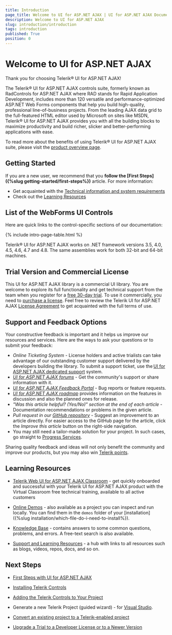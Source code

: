 ```yaml
---
title: Introduction
page_title: Welcome to UI for ASP.NET AJAX | UI for ASP.NET AJAX Documentation
description: Welcome to UI for ASP.NET AJAX
slug: introduction/introduction
tags: introduction
published: True
position: 0
---
```


# Welcome to UI for ASP.NET AJAX


Thank you for choosing Telerik® UI for ASP.NET AJAX!

The Telerik® UI for ASP.NET AJAX controls suite, formerly known as RadControls for ASP.NET AJAX where RAD stands for Rapid Application Development, includes more than 120 versatile and performance-optimized ASP.NET Web Forms components that help you build high-quality, professional line-of-business projects. From the leading AJAX data grid to the full-featured HTML editor used by Microsoft on sites like MSDN, Telerik® UI for ASP.NET AJAX provides you with all the building blocks to maximize productivity and build richer, slicker and better-performing applications with ease.

To read more about the benefits of using Telerik® UI for ASP.NET AJAX suite, please visit the [product overview page](https://www.telerik.com/products/aspnet-ajax.aspx).

## Getting Started

If you are a new user, we recommend that you **follow the [First Steps]({%slug getting-started/first-steps%})** article. For more information:

* Get acquainted with the [Technical information and system requirements](https://docs.telerik.com/devtools/aspnet-ajax/general-information/technical-information)
* Check out the [Learning Resources](#learning-resources)


## List of the WebForms UI Controls

Here are quick links to the control-specific sections of our documentation:

{% include intro-page-table.html %}
<!-- 
* [AjaxLoadingPanel]({%slug ajaxloadingpanel/overview%})

* [AjaxManager]({%slug ajaxmanager/overview%})

* [AjaxPanel]({%slug ajaxpanel/overview%})

* [Async Upload]({%slug asyncupload/overview%})

* [AutoCompleteBox]({%slug autocompletebox/overview%})

* [Barcode]({%slug barcode/overview%})

* [Button]({%slug button/telerik's-asp.net-button-overview%})

* [BinaryImage]({%slug controls/radbinaryimage%})

* [Calendar]({%slug calendar/overview%})

* [Captcha]({%slug captcha/overview%})

* [Chart (HTML5)]({%slug htmlchart/overview%})

* [Chat]({%slug chat/overview%})

* [CheckBox]({%slug checkbox/overview%})

* [CheckBoxList]({%slug checkboxlist/overview%})

* [ClientDataSource]({%slug clientdatasource/overview%})

* [Client Export Manager]({%slug clientexportmanager/overview%})

* [Cloud Upload]({%slug cloudupload/overview%})

* [Color Picker]({%slug colorpicker/overview%})

* [ComboBox]({%slug combobox/overview%})

* [Compression]({%slug controls/radcompression%})

* [Data Form]({%slug dataform/overview%})

* [Data Pager]({%slug datapager/overview%})

* [Date Input]({%slug raddateinput/overview%})

* [Date Picker]({%slug datepicker/overview%})

* [DateTime Picker]({%slug datetimepicker/overview%})

* [Diagram]({%slug diagram/overview%})

* [Dock]({%slug dock/overview%})

* [DropDownList]({%slug dropdownlist/overview%})

* [DropDownTree]({%slug dropdowntree/overview%})

* [Editor]({%slug editor/overview%})

* [File Explorer]({%slug fileexplorer/overview%})

* [Filter]({%slug filter/overview%})

* [Form Decorator]({%slug formdecorator/overview%})

* [Gantt]({%slug gantt/overview%})

* [Gauge]({%slug gauge/overview%})

* [Grid]({%slug grid/overview%})

* [Image Editor]({%slug imageeditor/overview%})

* [Image Gallery]({%slug imagegallery/overview%})

* [ImageButton]({%slug imagebutton/overview%})

* [Input Manager]({%slug radinputmanager/overview%})

* [Label]({%slug label/overview%})

* [LightBox]({%slug lightbox/overview%})

* [LinkButton]({%slug linkbutton/overview%})

* [ListBox]({%slug listbox/overview%})

* [ListView]({%slug listview/overview%})

* [Map]({%slug map/overview%})

* [Masked Textbox]({%slug radmaskedtextbox/overview%})

* [Media Player]({%slug mediaplayer/overview%})

* [Menu]({%slug menu/overview%})

* [MonthYear Picker]({%slug monthyearpicker/overview%})

* [Navigation]({%slug navigation/overview%})

* [Notification]({%slug notification/overview%})

* [Numeric Textbox]({%slug numerictextbox/overview%})

* [OData DataSource]({%slug odatadatasource/overview%})

* [Org Chart]({%slug orgchart/overview/overview%})

* [Page Layout]({%slug pagelayout/overview%})

* [PanelBar]({%slug panelbar/overview/overview%})

* [PdfProcessing]({%slug radpdfprocessing-overview%})

* [Persistence Framework]({%slug persistenceframework/overview%})

* [Pivot Grid]({%slug pivotgrid/overview%})

* [Progress Area]({%slug progressarea/overview%})

* [Progress Bar]({%slug progressbar/overview%})

* [PushButton]({%slug pushbutton/overview%})

* [RadioButtonList]({%slug radiobuttonlist/overview%})

* [Rating]({%slug rating/overview%})

* [RibbonBar]({%slug ribbonbar/overview%})

* [Rotator]({%slug rotator/overview%})

* [Scheduler]({%slug scheduler/overview%})

* [Script Manager]({%slug scriptmanager/overview%})

* [SearchBox]({%slug searchbox/overview%})

* [SiteMap]({%slug sitemap/overview%})

* [Skin Manager]({%slug controls/radskinmanager%})

* [Slider]({%slug slider/overview%})

* [Social Share]({%slug socialshare/overview%})

* [Spell]({%slug spell/overview%})

* [Splitter]({%slug splitter/overview%})

* [SpreadProcessing]({%slug radspreadprocessing-overview%})

* [Spreadsheet]({%slug spreadsheet/overview%})

* [SpreadStreamProcessing]({%slug spreadstreamprocessing-overview%})

* [StyleSheet Manager]({%slug stylesheetmanager/overview%})

* [Tab Strip]({%slug tabstrip/overview%})

* [Tag Cloud]({%slug tagcloud/overview%})

* [Textbox]({%slug radtextbox/overview%})

* [TileList]({%slug tilelist/overview%})

* [ToggleButton]({%slug togglebutton/overview%})

* [ToolBar]({%slug toolbar/overview%})

* [ToolTip]({%slug tooltip/overview%})

* [TreeList]({%slug treelist/overview%})

* [TreeMap]({%slug treemap/overview%})

* [TreeView]({%slug treeview/overview%})

* [Window]({%slug window/overview%})

* [Wizard]({%slug wizard/overview%})

* [WordsProcessing]({%slug radwordsprocessing-overview%})

* [XmlHttpPanel]({%slug xmlhttppanel/overview%})

* [Zip Library]({%slug radziplibrary-overview%}) -->


Telerik® UI for ASP.NET AJAX works on .NET framework versions 3.5, 4.0, 4.5, 4.6, 4.7 and 4.8. The same assemblies work for both 32-bit and 64-bit machines.


## Trial Version and Commercial License

This UI for ASP.NET AJAX library is a commercial UI library. You are welcome to explore its full functionality and get technical support from the team when you register for a <a href="https://www.telerik.com/download-trial-file/v2-b/ui-for-asp.net-ajax">free 30-day trial</a>. To use it commercially, you need to <a href="https://www.telerik.com/purchase/individual/aspnet-ajax.aspx" target="_blank">purchase a license</a>. Feel free to review the Telerik UI for ASP.NET AJAX <a href="https://www.telerik.com/purchase/license-agreement/aspnet-ajax" target="_blank">License Agreement</a> to get acquainted with the full terms of use.

## Support and Feedback Options

Your constructive feedback is important and it helps us improve our resources and services. Here are the ways to ask your questions or to submit your feedback:

* *Online Ticketing System* - License holders and active trialists can take advantage of our outstanding customer support delivered by the developers building the library. To submit a support ticket, use the [UI for ASP.NET AJAX dedicated support](https://www.telerik.com/account/support-tickets) system.
* *[UI for ASP.NET AJAX forums](https://www.telerik.com/forums/aspnet-ajax)* - Get the community's support or share information with it.
* *[UI for ASP.NET AJAX Feedback Portal](https://feedback.telerik.com/aspnet-ajax)* - Bug reports or feature requests.
* *[UI for ASP.NET AJAX roadmap](https://www.telerik.com/support/whats-new/aspnet-ajax/roadmap)* provides information on the features in discussion and also the planned ones for release.
* *"Was this article helpful? (Yes/No)" section at the end of each article* - Documentation recommendations or problems in the given article.
* *Pull request in our [GitHub repository](https://github.com/telerik/ajax-docs)* - Suggest an improvement to an article directly. For easier access to the GitHub page for the article, click the *Improve this article* button on the right-side navigation.
* You may still need a tailor-made solution for your project. In such cases, go straight to [Progress Services](https://www.progress.com/services).

Sharing quality feedback and ideas will not only benefit the community and improve our products, but you may also win [Telerik points](https://www.telerik.com/community/telerik-points).

## Learning Resources

* [Telerik Web UI for ASP.NET AJAX Classroom](https://learn.telerik.com/) - get quickly onboarded and successful with your Telerik UI for ASP.NET AJAX product with the Virtual Classroom free technical training, available to all active customers

* [Online Demos](https://demos.telerik.com/aspnet-ajax) - also available as a project you can inspect and run locally. You can find them in the `demos` folder of your [installation]({%slug installation/which-file-do-i-need-to-install%}).

* [Knowledge Base](https://docs.telerik.com/devtools/aspnet-ajax/knowledge-base) - contains answers to some common questions, problems, and errors. A free-text search is also available.

* [Support and Learning Resources](https://www.telerik.com/support/aspnet-ajax) - a hub with links to all resources such as blogs, videos, repos, docs, and so on.


## Next Steps

* [First Steps with UI for ASP.NET AJAX](https://docs.telerik.com/devtools/aspnet-ajax/getting-started/first-steps)

* [Installing Telerik Controls](https://docs.telerik.com/devtools/aspnet-ajax/installation/which-file-do-i-need-to-install)

* [Adding the Telerik Controls to Your Project](https://docs.telerik.com/devtools/aspnet-ajax/general-information/adding-the-telerik-controls-to-your-project)

* Generate a new Telerik Project (guided wizard) - for  [Visual Studio](https://docs.telerik.com/devtools/aspnet-ajax/general-information/integration-with-visual-studio/visual-studio-extensions/creation-and-configuration-wizard).

* [Convert an existing project to a Telerik-enabled project](https://docs.telerik.com/devtools/aspnet-ajax/general-information/integration-with-visual-studio/visual-studio-extensions/convert-project)

* [Upgrade a Trial to a Developer License or to a Newer Version](https://docs.telerik.com/devtools/aspnet-ajax/installation/upgrading-instructions/upgrading-a-trial-to-a-developer-license-or-to-a-newer-version)


